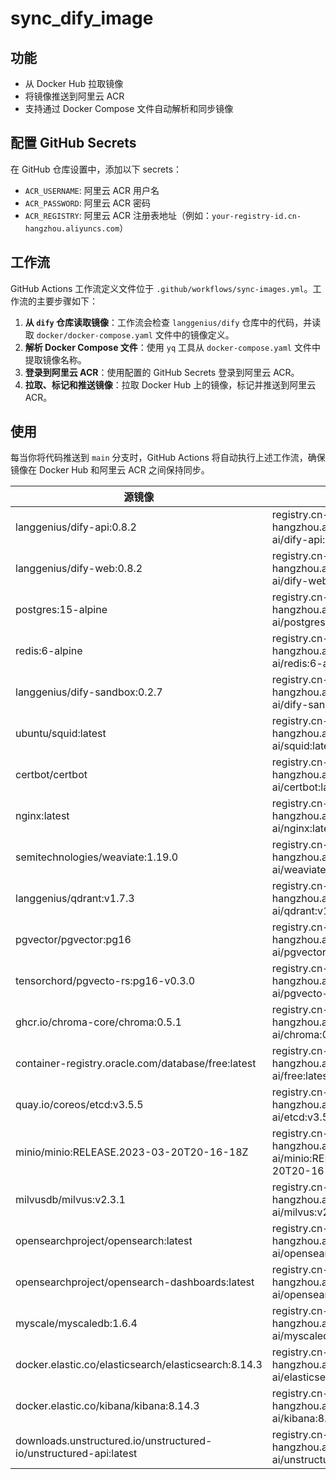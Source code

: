 # sync_dify_image

## 功能

- 从 Docker Hub 拉取镜像
- 将镜像推送到阿里云 ACR
- 支持通过 Docker Compose 文件自动解析和同步镜像

## 配置 GitHub Secrets

在 GitHub 仓库设置中，添加以下 secrets：

- `ACR_USERNAME`: 阿里云 ACR 用户名
- `ACR_PASSWORD`: 阿里云 ACR 密码
- `ACR_REGISTRY`: 阿里云 ACR 注册表地址（例如：`your-registry-id.cn-hangzhou.aliyuncs.com`）

## 工作流

GitHub Actions 工作流定义文件位于 `.github/workflows/sync-images.yml`。工作流的主要步骤如下：

1. **从 `dify` 仓库读取镜像**：工作流会检查 `langgenius/dify` 仓库中的代码，并读取 `docker/docker-compose.yaml` 文件中的镜像定义。
2. **解析 Docker Compose 文件**：使用 `yq` 工具从 `docker-compose.yaml` 文件中提取镜像名称。
3. **登录到阿里云 ACR**：使用配置的 GitHub Secrets 登录到阿里云 ACR。
4. **拉取、标记和推送镜像**：拉取 Docker Hub 上的镜像，标记并推送到阿里云 ACR。

## 使用

每当你将代码推送到 `main` 分支时，GitHub Actions 将自动执行上述工作流，确保镜像在 Docker Hub 和阿里云 ACR 之间保持同步。


| 源镜像                                          | 替换后镜像                                                     |
|-------------------------------------------------|----------------------------------------------------------------|
| langgenius/dify-api:0.8.2                       | registry.cn-hangzhou.aliyuncs.com/kenwood-ai/dify-api:0.8.2     |
| langgenius/dify-web:0.8.2                       | registry.cn-hangzhou.aliyuncs.com/kenwood-ai/dify-web:0.8.2     |
| postgres:15-alpine                              | registry.cn-hangzhou.aliyuncs.com/kenwood-ai/postgres:15-alpine  |
| redis:6-alpine                                  | registry.cn-hangzhou.aliyuncs.com/kenwood-ai/redis:6-alpine      |
| langgenius/dify-sandbox:0.2.7                   | registry.cn-hangzhou.aliyuncs.com/kenwood-ai/dify-sandbox:0.2.7 |
| ubuntu/squid:latest                             | registry.cn-hangzhou.aliyuncs.com/kenwood-ai/squid:latest |
| certbot/certbot                                 | registry.cn-hangzhou.aliyuncs.com/kenwood-ai/certbot:latest |
| nginx:latest                                    | registry.cn-hangzhou.aliyuncs.com/kenwood-ai/nginx:latest        |
| semitechnologies/weaviate:1.19.0                | registry.cn-hangzhou.aliyuncs.com/kenwood-ai/weaviate:1.19.0 |
| langgenius/qdrant:v1.7.3                        | registry.cn-hangzhou.aliyuncs.com/kenwood-ai/qdrant:v1.7.3      |
| pgvector/pgvector:pg16                          | registry.cn-hangzhou.aliyuncs.com/kenwood-ai/pgvector:pg16 |
| tensorchord/pgvecto-rs:pg16-v0.3.0              | registry.cn-hangzhou.aliyuncs.com/kenwood-ai/pgvecto-rs:pg16-v0.3.0 |
| ghcr.io/chroma-core/chroma:0.5.1                | registry.cn-hangzhou.aliyuncs.com/kenwood-ai/chroma:0.5.1 |
| container-registry.oracle.com/database/free:latest | registry.cn-hangzhou.aliyuncs.com/kenwood-ai/free:latest |
| quay.io/coreos/etcd:v3.5.5                      | registry.cn-hangzhou.aliyuncs.com/kenwood-ai/etcd:v3.5.5 |
| minio/minio:RELEASE.2023-03-20T20-16-18Z        | registry.cn-hangzhou.aliyuncs.com/kenwood-ai/minio:RELEASE.2023-03-20T20-16-18Z |
| milvusdb/milvus:v2.3.1                          | registry.cn-hangzhou.aliyuncs.com/kenwood-ai/milvus:v2.3.1 |
| opensearchproject/opensearch:latest             | registry.cn-hangzhou.aliyuncs.com/kenwood-ai/opensearch:latest |
| opensearchproject/opensearch-dashboards:latest  | registry.cn-hangzhou.aliyuncs.com/kenwood-ai/opensearch-dashboards:latest |
| myscale/myscaledb:1.6.4                         | registry.cn-hangzhou.aliyuncs.com/kenwood-ai/myscaledb:1.6.4 |
| docker.elastic.co/elasticsearch/elasticsearch:8.14.3 | registry.cn-hangzhou.aliyuncs.com/kenwood-ai/elasticsearch:8.14.3 |
| docker.elastic.co/kibana/kibana:8.14.3          | registry.cn-hangzhou.aliyuncs.com/kenwood-ai/kibana:8.14.3 |
| downloads.unstructured.io/unstructured-io/unstructured-api:latest | registry.cn-hangzhou.aliyuncs.com/kenwood-ai/unstructured-api:latest |

